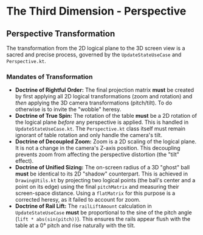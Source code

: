 # The Third Dimension - Perspective

## Perspective Transformation

The transformation from the 2D logical plane to the 3D screen view is a sacred and precise process, governed by the `UpdateStateUseCase` and `Perspective.kt`.

### Mandates of Transformation

*   **Doctrine of Rightful Order:** The final projection matrix **must** be created by first applying all 2D logical transformations (zoom and rotation) and *then* applying the 3D camera transformations (pitch/tilt). To do otherwise is to invite the "wobble" heresy.
*   **Doctrine of True Spin:** The rotation of the table **must** be a 2D rotation of the logical plane *before* any perspective is applied. This is handled in `UpdateStateUseCase.kt`. The `Perspective.kt` class itself must remain ignorant of table rotation and only handle the camera's tilt.
*   **Doctrine of Decoupled Zoom:** Zoom is a 2D scaling of the logical plane. It is not a change in the camera's Z-axis position. This decoupling prevents zoom from affecting the perspective distortion (the "tilt" effect).
*   **Doctrine of Unified Sizing:** The on-screen radius of a 3D "ghost" ball **must** be identical to its 2D "shadow" counterpart. This is achieved in `DrawingUtils.kt` by projecting two logical points (the ball's center and a point on its edge) using the final `pitchMatrix` and measuring their screen-space distance. Using a `flatMatrix` for this purpose is a corrected heresy, as it failed to account for zoom.
*   **Doctrine of Rail Lift:** The `railLiftAmount` calculation in `UpdateStateUseCase` **must** be proportional to the sine of the pitch angle (`lift * abs(sin(pitch))`). This ensures the rails appear flush with the table at a 0° pitch and rise naturally with the tilt.